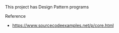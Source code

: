 This project has Design Pattern programs

Reference
- https://www.sourcecodeexamples.net/p/core.html
